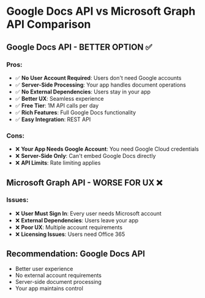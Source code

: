 # Google Docs API vs Microsoft Graph API Comparison

## Google Docs API - BETTER OPTION ✅

### Pros:
- ✅ **No User Account Required**: Users don't need Google accounts
- ✅ **Server-Side Processing**: Your app handles document operations
- ✅ **No External Dependencies**: Users stay in your app
- ✅ **Better UX**: Seamless experience
- ✅ **Free Tier**: 1M API calls per day
- ✅ **Rich Features**: Full Google Docs functionality
- ✅ **Easy Integration**: REST API

### Cons:
- ❌ **Your App Needs Google Account**: You need Google Cloud credentials
- ❌ **Server-Side Only**: Can't embed Google Docs directly
- ❌ **API Limits**: Rate limiting applies

## Microsoft Graph API - WORSE FOR UX ❌

### Issues:
- ❌ **User Must Sign In**: Every user needs Microsoft account
- ❌ **External Dependencies**: Users leave your app
- ❌ **Poor UX**: Multiple account requirements
- ❌ **Licensing Issues**: Users need Office 365

## Recommendation: Google Docs API
- Better user experience
- No external account requirements
- Server-side document processing
- Your app maintains control

